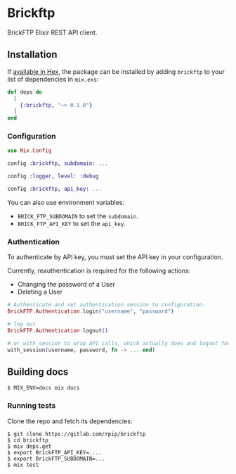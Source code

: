 # Brickftp

BrickFTP Elixir REST API client.

## Installation

If [available in Hex](https://hex.pm/docs/publish), the package can be installed
by adding `brickftp` to your list of dependencies in `mix.exs`:

```elixir
def deps do
  [
    {:brickftp, "~> 0.1.0"}
  ]
end
```

### Configuration

```elixir
use Mix.Config

config :brickftp, subdomain: ...

config :logger, level: :debug

config :brickftp, api_key: ...
```

You can also use environment variables:

- `BRICK_FTP_SUBDOMAIN` to set the `subdomain`.
- `BRICK_FTP_API_KEY` to set the `api_key`.

### Authentication

To authenticate by API key, you must set the API key in your configuration.

Currently, reauthentication is required for the following actions:

* Changing the password of a User
* Deleting a User

```elixir
# Authenticate and set authentication session to configuration.
BrickFTP.Authentication.login("username", "password")

# log out
BrickFTP.Authentication.logout()

# or with_session to wrap API calls, which actually does and logout for the API call.
with_session(username, password, fn -> ... end)
```

## Building docs

```
$ MIX_ENV=docs mix docs
```

### Running tests

Clone the repo and fetch its dependencies:

```
$ git clone https://gitlab.com/rpip/brickftp
$ cd brickftp
$ mix deps.get
$ export BrickFTP_API_KEY=....
$ export BrickFTP_SUBDOMAIN=...
$ mix test
```
